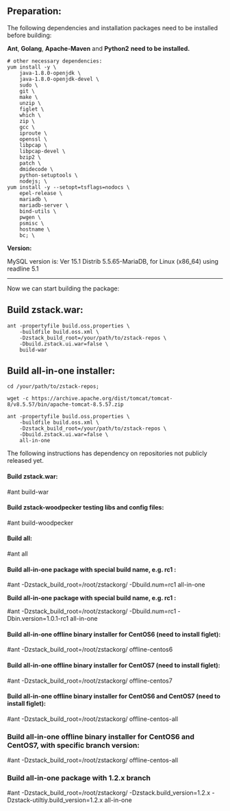 Preparation:
-------------
The following dependencies and installation packages need to be installed before building:

**Ant**, **Golang**, **Apache-Maven** and **Python2** **need to be installed.**

```
# other necessary dependencies: 
yum install -y \
    java-1.8.0-openjdk \
    java-1.8.0-openjdk-devel \
    sudo \
    git \
    make \
    unzip \
    figlet \
    which \
    zip \
    gcc \
    iproute \
    openssl \
    libpcap \
    libpcap-devel \
    bzip2 \
    patch \
    dmidecode \
    python-setuptools \
    nodejs; \
yum install -y --setopt=tsflags=nodocs \
    epel-release \
    mariadb \
    mariadb-server \
    bind-utils \
    pwgen \
    psmisc \
    hostname \
    bc; \
```

**Version:** 

MySQL version is: Ver 15.1 Distrib 5.5.65-MariaDB, for Linux (x86_64) using readline 5.1



------

Now we can start building the package: 


Build zstack.war:
---------------

    ant -propertyfile build.oss.properties \
        -buildfile build.oss.xml \
        -Dzstack_build_root=/your/path/to/zstack-repos \
        -Dbuild.zstack.ui.war=false \
        build-war



Build all-in-one installer:
--------------------------

```
cd /your/path/to/zstack-repos;

wget -c https://archive.apache.org/dist/tomcat/tomcat-8/v8.5.57/bin/apache-tomcat-8.5.57.zip
```



    ant -propertyfile build.oss.properties \
        -buildfile build.oss.xml \
        -Dzstack_build_root=/your/path/to/zstack-repos \
        -Dbuild.zstack.ui.war=false \
        all-in-one





The following instructions has dependency on repositories not publicly released yet.

#### Build zstack.war:

#ant build-war

#### Build zstack-woodpecker testing libs and config files:
#ant build-woodpecker

#### Build all:
#ant all

#### Build all-in-one package with special build name, e.g. rc1 :
#ant -Dzstack_build_root=/root/zstackorg/ -Dbuild.num=rc1 all-in-one

**Build all-in-one package with special build name, e.g. rc1 :**

#ant -Dzstack_build_root=/root/zstackorg/ -Dbuild.num=rc1 -Dbin.version=1.0.1-rc1 all-in-one

#### **Build all-in-one offline binary installer for CentOS6 (need to install figlet):**

#ant -Dzstack_build_root=/root/zstackorg/ offline-centos6

#### **Build all-in-one offline binary installer for CentOS7 (need to install figlet):**
#ant -Dzstack_build_root=/root/zstackorg/ offline-centos7

#### Build all-in-one offline binary installer for CentOS6 and CentOS7 (need to install figlet):
#ant -Dzstack_build_root=/root/zstackorg/ offline-centos-all

### Build all-in-one offline binary installer for CentOS6 and CentOS7, with specific branch version:

#ant -Dzstack_build_root=/root/zstackorg/ offline-centos-all

### **Build all-in-one package with 1.2.x branch**
#ant -Dzstack_build_root=/root/zstackorg/ -Dzstack.build_version=1.2.x -Dzstack-utiltiy.build_version=1.2.x all-in-one